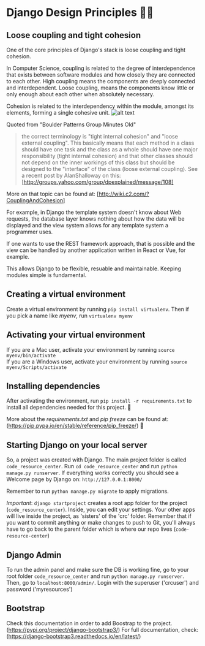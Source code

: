 # Django Design Principles 📐📏

## Loose coupling and tight cohesion

One of the core principles of Django's stack is loose coupling and tight cohesion.

In Computer Science, coupling is related to the degree of interdependence that exists between software modules and how closely they are connected to each other. High coupling means the components are deeply connected and interdependent. Loose coupling, means the components know little or only enough about each other when absolutely necessary.

Cohesion is related to the interdependency within the module, amongst its elements, forming a single cohesive unit.
![alt text](https://drive.google.com/file/d/1fRVLUI-ZUu4dZoZ6YRWYr_A8bZ6rTDZS "Cohesion")

Quoted from "Boulder Patterns Group Minutes Old"
>the correct terminology is "tight internal cohesion" and "loose external coupling". This basically means that each method in a class should have one task and the class as a whole should have one major responsibility (tight internal cohesion) and that other classes should not depend on the inner workings of this class but should be designed to the "interface" of the class (loose external coupling). See a recent post by AlanShalloway on this: [http://groups.yahoo.com/group/dpexplained/message/108]

More on that topic can be found at: [http://wiki.c2.com/?CouplingAndCohesion]

For example, in Django the template system doesn't know about Web requests, the database layer knows nothing about how the data will be displayed and the view system allows for any template system a programmer uses.

If one wants to use the REST framework approach, that is possible and the view can be handled by another application written in React or Vue, for example.

This allows Django to be flexible, resuable and maintainable. Keeping modules simple is fundamental.

## Creating a virtual environment

Create a virtual environment by running `pip install virtualenv`. Then if you pick a name like _myenv_, run `virtualenv myenv`

## Activating your virtual environment

If you are a Mac user, activate your environment by running `source myenv/bin/activate`   
If you are a Windows user, activate your environment by running `source myenv/Scripts/activate`   

## Installing dependencies

After activating the environment, run `pip install -r requirements.txt` to install all dependencies needed for this project. 🍾

More about the *requirements.txt* and *pip freeze* can be found at: (https://pip.pypa.io/en/stable/reference/pip_freeze/) 🎯

## Starting Django on your local server

So, a project was created with Django. The main project folder is called `code_resource_center`.
Run `cd code_resource_center` and run `python manage.py runserver`. If everything works correctly you should see a Welcome page by Django on: `http://127.0.0.1:8000/`

Remember to run `python manage.py migrate` to apply migrations.

_Important_: `django startproject` creates a root app folder for the project (`code_resource_center`). Inside, you can edit your settings. Your other apps will live inside the project, as 'sisters' of the 'crc' folder. Remember that if you want to commit anything or make changes to push to Git, you'll always have to go back to the parent folder which is where our repo lives (`code-resource-center`)

## Django Admin

To run the admin panel and make sure the DB is working fine, go to your root folder `code_resource_center` and run `python manage.py runserver`. Then, go to `localhost:8000/admin/`. Login with the superuser ('crcuser') and password ('myresources')

## Bootstrap

Check this documentation in order to add Boostrap to the project. (https://pypi.org/project/django-bootstrap3/)
For full documentation, check:
(https://django-bootstrap3.readthedocs.io/en/latest/)
